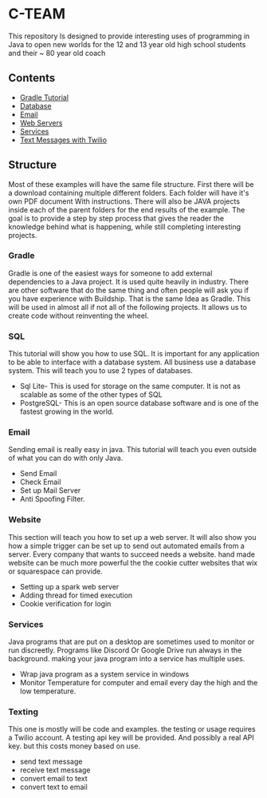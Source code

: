 # C-TEAM

This repository Is designed to provide interesting uses of programming in Java to open new worlds for the 12 and 13 year old high school students and their ~ 80 year old coach

## Contents
- [Gradle Tutorial](#gradle)
- [Database](#sql)
 - [Email](#email)
 - [Web Servers](#website)
 - [Services](#services)
 - [Text Messages with Twilio](#texting)
## Structure
Most of these examples will have the same file structure. First there will be a download containing multiple different folders. Each folder will have it's own PDF document With instructions. There will also be JAVA projects inside each of the parent folders for the end results of the example. The goal is to provide a step by step process that gives the reader the knowledge behind what is happening, while still completing interesting projects. 

### Gradle
Gradle is one of the easiest ways for someone to add external dependencies to a Java project. It is used quite heavily in industry. There are other software that do the same thing and often people will ask you if you have experience with Buildship. That is the same Idea as Gradle. This will be used in almost all if not all of the following projects. It allows us to create code without reinventing the wheel.

### SQL
This tutorial will show you how to use SQL. It is important for any application to be able to interface with a database system. All business use a database system. This will teach you to use 2 types of databases. 
- Sql Lite- This is used for storage on the same computer. It is not as scalable as some of the other types of SQL
- PostgreSQL- This is an open source database software and is one of the fastest growing in the world.

### Email
Sending email is really easy in java. This tutorial will teach you even outside of what you can do with only Java. 
- Send Email
- Check Email
- Set up Mail Server
- Anti Spoofing Filter.
### Website
This section will teach you how to set up a web server. It will also show you how a simple trigger can be set up to send out automated emails from a server. Every company that wants to succeed needs a website. hand made website can be much more powerful the the cookie cutter websites that wix or squarespace can provide. 
- Setting up a spark web server
- Adding thread for timed execution 
- Cookie verification for login
### Services
Java programs that are put on a desktop are sometimes used to monitor or run discreetly. Programs like Discord Or Google Drive run always in the background. making your java program into a service has multiple uses.
- Wrap java program as a system service in windows
- Monitor Temperature for computer and email every day the high and the low temperature. 
### Texting
This one is mostly will be code and examples. the testing or usage requires a Twilio account. A testing api key will be provided. And possibly a real API key. but this costs money based on use. 
- send text message
- receive text message
- convert email to text 
- convert text to email

